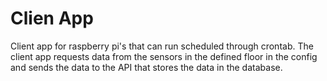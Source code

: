# Clien App
Client app for raspberry pi's that can run scheduled through crontab. The client app requests data from the sensors in the defined floor in the config and sends the data to the API that stores the data in the database.
